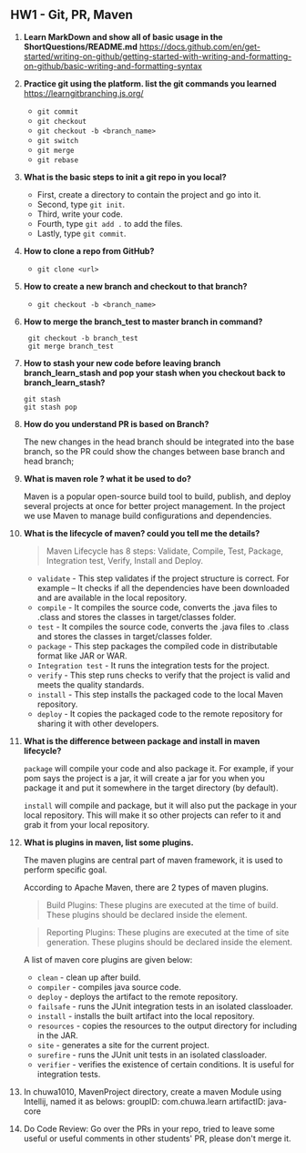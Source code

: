 ## HW1 - Git, PR, Maven

1. **Learn MarkDown and show all of basic usage in the ShortQuestions/README.md**
   https://docs.github.com/en/get-started/writing-on-github/getting-started-with-writing-and-formatting-on-github/basic-writing-and-formatting-syntax
2. **Practice git using the platform. list the git commands you learned** https://learngitbranching.js.org/
    - ```git commit```
    - ```git checkout```
    - ```git checkout -b <branch_name>``` 
    - ```git switch```
    - ```git merge```
    - ```git rebase``` 

3. **What is the basic steps to init a git repo in you local?**
    - First, create a directory to contain the project and go into it.
    - Second, type ```git init```.
    - Third, write your code.
    - Fourth, type ```git add .``` to add the files.
    - Lastly, type ```git commit```.


4. **How to clone a repo from GitHub?**
    - ```git clone <url>```

5. **How to create a new branch and checkout to that branch?**
   - ```git checkout -b <branch_name>```

6. **How to merge the branch_test to master branch in command?**

   ```
    git checkout -b branch_test
    git merge branch_test
   ```

7. **How to stash your new code before leaving branch branch_learn_stash and pop your stash when you checkout back to branch_learn_stash?**
   ```
   git stash
   git stash pop
   ```

8. **How do you understand PR is based on Branch?**

    The new changes in the head branch should be integrated into the base branch, so the PR could show the changes between base branch and head branch;

9. **What is maven role ? what it be used to do?**

    Maven is a popular open-source build tool to build, publish, and deploy several projects at once for better project management.
    In the project we use Maven to manage build configurations and dependencies.

10. **What is the lifecycle of maven? could you tell me the details?**

    >Maven Lifecycle has 8 steps: Validate, Compile, Test, Package, Integration test, Verify, Install and Deploy.

    - ```validate``` - This step validates if the project structure is correct. For example – It checks if all the dependencies have been downloaded and are available in the local repository.
    - ```compile``` - It compiles the source code, converts the .java files to .class and stores the classes in target/classes folder.
    - ```test``` - It compiles the source code, converts the .java files to .class and stores the classes in target/classes folder.
    - ```package``` - This step packages the compiled code in distributable format like JAR or WAR.
    - ```Integration test``` - It runs the integration tests for the project.
    - ```verify``` - This step runs checks to verify that the project is valid and meets the quality standards.
    - ```install``` - This step installs the packaged code to the local Maven repository.
    - ```deploy``` - It copies the packaged code to the remote repository for sharing it with other developers.

11. **What is the difference between package and install in maven lifecycle?**

    ```package``` will compile your code and also package it. For example, if your pom says the project is a jar, it will create a jar for you when you package it and put it somewhere in the target directory (by default).

    ```install``` will compile and package, but it will also put the package in your local repository. This will make it so other projects can refer to it and grab it from your local repository.


12. **What is plugins in maven, list some plugins.**

    The maven plugins are central part of maven framework, it is used to perform specific goal.

    According to Apache Maven, there are 2 types of maven plugins.

    >Build Plugins: These plugins are executed at the time of build. These plugins should be declared inside the <build> element.
    
    >Reporting Plugins: These plugins are executed at the time of site generation. These plugins should be declared inside the <reporting> element.
    
    A list of maven core plugins are given below:
    - ```clean``` - clean up after build.
    - ```compiler``` - compiles java source code.
    - ```deploy``` - deploys the artifact to the remote repository.
    - ```failsafe``` - runs the JUnit integration tests in an isolated classloader.
    - ```install``` - installs the built artifact into the local repository.
    - ```resources``` - copies the resources to the output directory for including in the JAR.
    - ```site``` - generates a site for the current project.
    - ```surefire``` - runs the JUnit unit tests in an isolated classloader.
    - ```verifier``` - verifies the existence of certain conditions. It is useful for integration tests.

13. In chuwa1010, MavenProject directory, create a maven Module using Intellij, named it as belows:
    groupID: com.chuwa.learn
    artifactID: java-core

14. Do Code Review: Go over the PRs in your repo, tried to leave some useful or useful comments in other
    students' PR, please don't merge it.

